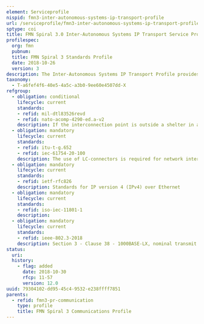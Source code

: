 ```yaml
---
element: Serviceprofile
nispid: fmn3-inter-autonomous-systems-ip-transport-profile
url: /serviceprofile/fmn3-inter-autonomous-systems-ip-transport-profile.html
sptype: coi
title: FMN Spiral 3.0 Inter-Autonomous Systems IP Transport Service Profile
profilespec:
  org: fmn
  pubnum: 
  title: FMN Spiral 3 Standards Profile
  date: 2018-10-26
  version: 3
description: The Inter-Autonomous Systems IP Transport Profile provides standards and guidance for Edge Transport Services between autonomous systems, using Internet Protocol (IP) over point-to-point Ethernet links on optical fibre.
taxonomy:
  - T-a6fef4f6-40e5-4a5c-a3b0-9ee60e4507dd-X
refgroup:
  - obligation: conditional
    lifecycle: current
    standards: 
    - refid: mil-dtl83526revd
    - refid: nato-acomp-4290-ed.a-v2
    description: If the interconnection point is outside a shelter in a harsh environment, the interconnection shall follow STANAG 4290 or MIL-DTL-83526 connector specifications.
  - obligation: mandatory
    lifecycle: current
    standards: 
    - refid: itu-t-g.652
    - refid: iec-61754-20-100
    description: The use of LC-connectors is required for network interconnections inside shelters (or inside other conditioned infrastructure).
  - obligation: mandatory
    lifecycle: current
    standards: 
    - refid: ietf-rfc826
    description: Standards for IP version 4 (IPv4) over Ethernet
  - obligation: mandatory
    lifecycle: current
    standards: 
    - refid: iso-iec-11801-1
    description: 
  - obligation: mandatory
    lifecycle: current
    standards: 
    - refid: ieee-802.3-2018
    description: Section 3 - Clause 38 - 1000BASE-LX, nominal transmit wavelength 1310nm.
status:
  uri: 
  history: 
    - flag: added
      date: 2018-10-30
      rfcp: 11-57
      version: 12.0
uuid: 79304102-dd95-45c4-9532-e238ffff7851
parents:
  - refid: fmn3-pr-communication
    type: profile
    title: FMN Spiral 3 Communications Profile
---
```

